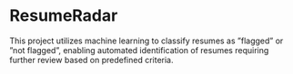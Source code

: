 # ResumeRadar
This project utilizes machine learning to classify resumes as ”flagged” or ”not flagged”, enabling automated identification of resumes requiring further review based on predefined criteria.
